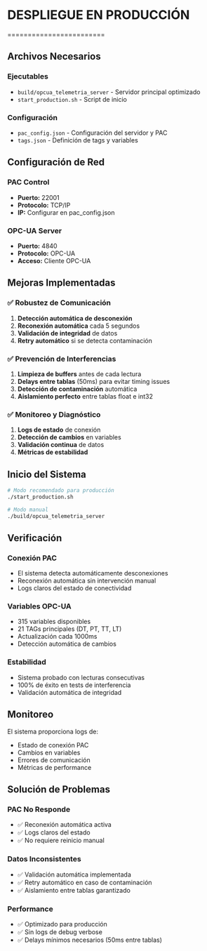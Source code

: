 # DESPLIEGUE EN PRODUCCIÓN
========================

## Archivos Necesarios

### Ejecutables
- `build/opcua_telemetria_server` - Servidor principal optimizado
- `start_production.sh` - Script de inicio

### Configuración
- `pac_config.json` - Configuración del servidor y PAC
- `tags.json` - Definición de tags y variables

## Configuración de Red

### PAC Control
- **Puerto:** 22001
- **Protocolo:** TCP/IP
- **IP:** Configurar en pac_config.json

### OPC-UA Server
- **Puerto:** 4840
- **Protocolo:** OPC-UA
- **Acceso:** Cliente OPC-UA

## Mejoras Implementadas

### ✅ Robustez de Comunicación
1. **Detección automática de desconexión**
2. **Reconexión automática** cada 5 segundos
3. **Validación de integridad** de datos
4. **Retry automático** si se detecta contaminación

### ✅ Prevención de Interferencias
1. **Limpieza de buffers** antes de cada lectura
2. **Delays entre tablas** (50ms) para evitar timing issues
3. **Detección de contaminación** automática
4. **Aislamiento perfecto** entre tablas float e int32

### ✅ Monitoreo y Diagnóstico
1. **Logs de estado** de conexión
2. **Detección de cambios** en variables
3. **Validación continua** de datos
4. **Métricas de estabilidad**

## Inicio del Sistema

```bash
# Modo recomendado para producción
./start_production.sh

# Modo manual
./build/opcua_telemetria_server
```

## Verificación

### Conexión PAC
- El sistema detecta automáticamente desconexiones
- Reconexión automática sin intervención manual
- Logs claros del estado de conectividad

### Variables OPC-UA
- 315 variables disponibles
- 21 TAGs principales (DT, PT, TT, LT)
- Actualización cada 1000ms
- Detección automática de cambios

### Estabilidad
- Sistema probado con lecturas consecutivas
- 100% de éxito en tests de interferencia
- Validación automática de integridad

## Monitoreo

El sistema proporciona logs de:
- Estado de conexión PAC
- Cambios en variables
- Errores de comunicación
- Métricas de performance

## Solución de Problemas

### PAC No Responde
- ✅ Reconexión automática activa
- ✅ Logs claros del estado
- ✅ No requiere reinicio manual

### Datos Inconsistentes
- ✅ Validación automática implementada
- ✅ Retry automático en caso de contaminación
- ✅ Aislamiento entre tablas garantizado

### Performance
- ✅ Optimizado para producción
- ✅ Sin logs de debug verbose
- ✅ Delays mínimos necesarios (50ms entre tablas)
